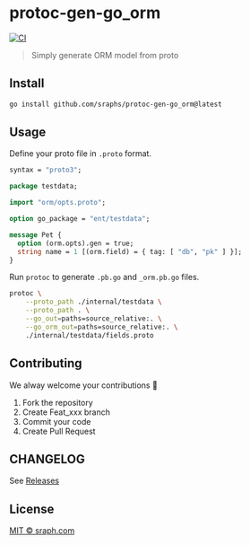 # protoc-gen-go_orm

[![CI](https://github.com/sraphs/protoc-gen-go_orm/actions/workflows/ci.yml/badge.svg)](https://github.com/sraphs/protoc-gen-go_orm/actions/workflows/ci.yml)

>  Simply generate ORM model from proto

## Install

```bash
go install github.com/sraphs/protoc-gen-go_orm@latest
```

## Usage

Define your proto file in `.proto` format.

```proto
syntax = "proto3";

package testdata;

import "orm/opts.proto";

option go_package = "ent/testdata";

message Pet {
  option (orm.opts).gen = true;
  string name = 1 [(orm.field) = { tag: [ "db", "pk" ] }];
}
```

Run `protoc` to generate `.pb.go` and `_orm.pb.go` files.

```bash
protoc \
    --proto_path ./internal/testdata \
    --proto_path . \
    --go_out=paths=source_relative:. \
    --go_orm_out=paths=source_relative:. \
    ./internal/testdata/fields.proto
```

## Contributing

We alway welcome your contributions :clap:

1.  Fork the repository
2.  Create Feat_xxx branch
3.  Commit your code
4.  Create Pull Request


## CHANGELOG
See [Releases](https://github.com/sraphs/protoc-gen-go_orm/releases)

## License
[MIT © sraph.com](./LICENSE)
